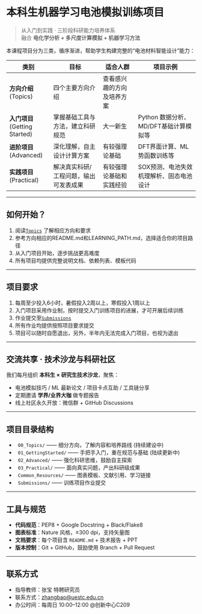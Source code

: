 # 本科生机器学习电池模拟训练项目

> 从入门到实践 · 三阶段科研能力培养体系  
> 融合 **电化学分析 + 多尺度计算模拟 + 机器学习方法**

本课程项目分为三类，循序渐进，帮助学生构建完整的“电池材料智能设计”能力：

| 类别 | 目标 | 适合人群 | 项目示例 |
|------|------|----------|----------|
| **方向介绍**<br>(Topics) | 四个主要方向介绍 | 查看感兴趣的方向及培养方案 |
| **入门项目**<br>(Getting Started) | 掌握基础工具与方法，建立科研规范 | 大一新生 | Python 数据分析、MD/DFT基础计算模拟等 | [`LEARNING_PATH.md`](./00_Topics/1_AI-DrivenMultiscaleSimulation/LEARNING_PATH.md)
| **进阶项目**<br>(Advanced) | 深化理解，自主设计计算方案 | 有较强理论基础 | DFT界面计算、ML势函数训练等 |
| **实践项目**<br>(Practical) | 解决真实科研/工程问题，输出可发表成果 | 有较强理论基础和实践经验 | SOX预测、电池失效机理解析、固态电池设计 | 

---

##  如何开始？

1. 阅读[`Topics`](./00_Topics) 了解相应方向和要求
2. 参考方向相应的README.md和LEARNING_PATH.md，选择适合你的项目路径
3. 从入门项目开始，逐步挑战更高难度
4. 所有项目均提供完整说明文档、依赖列表、模板代码

---

##  项目要求

1. 每周至少投入6小时，暑假投入2周以上，寒假投入1周以上
2. 入门项目采用作业制，按时提交入门训练项目的进展，才可开展后续训练
3. 作业提交至[`Submissions`](./Submissions)
4. 所有作业均提供按照项目要求提交
5. 项目可以随时自愿退出，另外，半年内无法完成入门项目，也视为退出

---

## 交流共享 · 技术沙龙与科研社区

我们每月组织 **本科生 × 研究生技术沙龙**，聚焦：

- 电池模拟技巧 / ML 最新论文 / 项目卡点互助 / 工具链分享
- 定期邀请 **学界/业界大咖** 做专题报告
- 线上社区永久开放：微信群 + GitHub Discussions 

---

##  项目目录结构

- ` 00_Topics/` —— 细分方向，了解内容和培养路线 (持续建设中)
- ` 01_GettingStarted/` —— 手把手入门，重在规范与基础 (陆续更新中)
- ` 02_Advanced/` —— 强化科研思维，鼓励自主探索
- ` 03_Practical/` —— 面向真实问题，产出科研级成果
- ` Common_Resources/` —— 图表模板、文献引用、学习链接
- ` Submissions/` ——  训练项目作业提交

---

##  工具与规范

- **代码规范**：PEP8 + Google Docstring + Black/Flake8
- **图表标准**：Nature 风格，≥300 dpi，支持矢量图
- **文档要求**：每个项目含 `README.md` + 技术报告 + PPT
- **版本控制**：Git + GitHub，鼓励使用 Branch + Pull Request

---

## 联系方式

- 指导教师：张宝 特聘研究员
- 联系方式：zhangbao@uestc.edu.cn
- 办公时间：每周日 10:00–12:00 @创新中心C209
